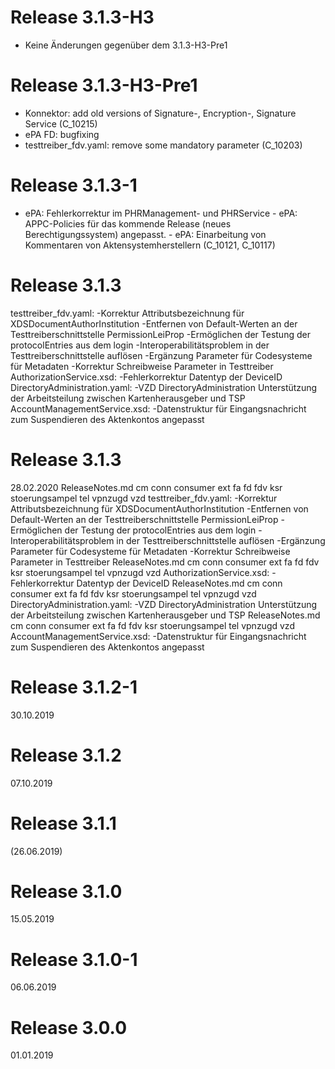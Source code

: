# Release 3.1.3-H3
- Keine Änderungen gegenüber dem 3.1.3-H3-Pre1


# Release 3.1.3-H3-Pre1
- Konnektor: add old versions of Signature-, Encryption-, Signature Service (C_10215)
 - ePA FD: bugfixing
 - testtreiber_fdv.yaml: remove some mandatory parameter (C_10203)


# Release 3.1.3-1
- ePA: Fehlerkorrektur im PHRManagement- und PHRService - ePA: APPC-Policies für das kommende Release (neues Berechtigungssystem) angepasst. - ePA: Einarbeitung von Kommentaren von Aktensystemherstellern (C_10121, C_10117)

# Release 3.1.3
testtreiber_fdv.yaml: -Korrektur Attributsbezeichnung für XDSDocumentAuthorInstitution -Entfernen von Default-Werten an der Testtreiberschnittstelle PermissionLeiProp -Ermöglichen der Testung der protocolEntries aus dem login -Interoperabilitätsproblem in der Testtreiberschnittstelle auflösen -Ergänzung Parameter für Codesysteme für Metadaten -Korrektur Schreibweise Parameter in Testtreiber AuthorizationService.xsd: -Fehlerkorrektur Datentyp der DeviceID DirectoryAdministration.yaml: -VZD DirectoryAdministration Unterstützung der Arbeitsteilung zwischen Kartenherausgeber und TSP AccountManagementService.xsd: -Datenstruktur für Eingangsnachricht zum Suspendieren des Aktenkontos angepasst

# Release 3.1.3
28.02.2020
 ReleaseNotes.md cm conn consumer ext fa fd fdv ksr stoerungsampel tel vpnzugd vzd testtreiber_fdv.yaml: 
 -Korrektur Attributsbezeichnung für XDSDocumentAuthorInstitution 
 -Entfernen von Default-Werten an der Testtreiberschnittstelle PermissionLeiProp 
 -Ermöglichen der Testung der protocolEntries aus dem login 
 -Interoperabilitätsproblem in der Testtreiberschnittstelle auflösen 
 -Ergänzung Parameter für Codesysteme für Metadaten 
 -Korrektur Schreibweise Parameter in Testtreiber 
 ReleaseNotes.md cm conn consumer ext fa fd fdv ksr stoerungsampel tel vpnzugd vzd AuthorizationService.xsd: 
 -Fehlerkorrektur Datentyp der DeviceID 
 ReleaseNotes.md cm conn consumer ext fa fd fdv ksr stoerungsampel tel vpnzugd vzd DirectoryAdministration.yaml: 
 -VZD DirectoryAdministration Unterstützung der Arbeitsteilung zwischen Kartenherausgeber und TSP 
 ReleaseNotes.md cm conn consumer ext fa fd fdv ksr stoerungsampel tel vpnzugd vzd AccountManagementService.xsd: 
 -Datenstruktur für Eingangsnachricht zum Suspendieren des Aktenkontos angepasst 


# Release 3.1.2-1
30.10.2019

# Release 3.1.2
07.10.2019

# Release 3.1.1
(26.06.2019)

# Release 3.1.0
15.05.2019

# Release 3.1.0-1
06.06.2019

# Release 3.0.0
01.01.2019


